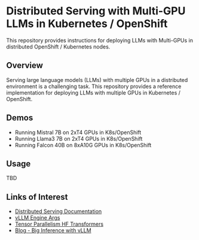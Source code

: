 # Distributed Serving with Multi-GPU LLMs in Kubernetes / OpenShift

This repository provides instructions for deploying LLMs with Multi-GPUs in distributed OpenShift / Kubernetes nodes.

## Overview

Serving large language models (LLMs) with multiple GPUs in a distributed environment is a challenging task. This repository provides a reference implementation for deploying LLMs with multiple GPUs in Kubernetes / OpenShift.

## Demos

* Running Mistral 7B on 2xT4 GPUs in K8s/OpenShift
* Running Llama3 7B on 2xT4 GPUs in K8s/OpenShift
* Running Falcon 40B on 8xA10G GPUs in K8s/OpenShift

## Usage

TBD

## Links of Interest

* [Distributed Serving Documentation](https://docs.vllm.ai/en/latest/serving/distributed_serving.html)
* [vLLM Engine Args](https://docs.vllm.ai/en/latest/models/engine_args.html)
* [Tensor Parallelism HF Transformers](https://huggingface.co/docs/transformers/perf_train_gpu_many#tensor-parallelism)
* [Blog - Big Inference with vLLM](https://hamel.dev/notes/llm/inference/big_inference.html)